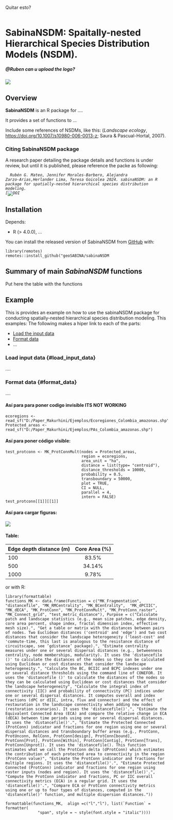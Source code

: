 

<!-- Esto es para comentarios -->

Quitar esto?
```{r, include = FALSE} knitr::opts_chunk$set(collapse = TRUE,comment = "#>",fig.path = "man/figures/README-",out.width = "60%"  message=FALSE, warning=FALSE)
```


# SabinaNSDM: Spaitally-nested Hierarchical Species Distribution Models (NSDM).

##### @Ruben can u upload the logo?
![](directory/logo.png)


## Overview

<strong>SabinaNSDM</strong> is an R package for ....

It provides a set of functions to ...

Include some references of NSDMs, like this: (*Landscape ecology*, <https://doi.org/10.1007/s10980-006-0013-z>; Saura
& Pascual-Hortal, 2007).


### Citing SabinaNSDM package

A research paper detailing the package details and functions is under review, but until it is
published, please reference the packe as following:

<code> <i> Rubén G. Mateo, Jennifer Morales-Barbero, Alejandra Zarzo-Arias,Herlander Lima, Teresa Goicolea 2024. sabinaNSDM: an R package for spatially-nested hierarchical species distribution modeling.
[![DOI](https://zenodo.org/...)
</code> </i>

## Installation

Depends: 
-   R (\> 4.0.0), ...


You can install the released version of SabinaNSDM from
[GitHub](https://github.com) with:

```{r echo=TRUE, eval=FALSE}
library(remotes)
remotes::install_github("geoSABINA/sabinaNSDM
```


## Summary of main *SabinaNSDM* functions

Put here the table with the functions


## Example

This is provides an example on how to use the sabinaNSDM package for conducting spatially-nested hierarchical species distribution modeling. This examples:
The following makes a hiper link to each of the parts:
-   [Load the input data](#load_input_data)
-   [Format data](#format_data)
-   ...

### Load input data {#load_input_data}

....

### Format data {#format_data}

....



#### Así para para poner codigo invisible ITS NOT WORKING
```{r echo=FALSE, eval=FALSE}
ecoregions <- read_sf("D:/Paper_Makurhini/Ejemplos/Ecoregiones_Colombia_amazonas.shp")
Protected_areas <- read_sf("D:/Paper_Makurhini/Ejemplos/PAs_Colombia_amazonas.shp")
```

#### Así para poner código visible:
```{r eval = FALSE}
test_protconn <- MK_ProtConnMult(nodes = Protected_areas, 
                                 region = ecoregions,
                                 area_unit = "ha",
                                 distance = list(type= "centroid"),
                                 distance_thresholds = 10000,
                                 probability = 0.5, 
                                 transboundary = 50000,
                                 plot = TRUE, 
                                 CI = NULL, 
                                 parallel = 4, 
                                 intern = FALSE)
test_protconn[[1]][[1]]
```



#### Así para cargar figuras:

![](man/figures/table_protconn.png)

#### Table:

| Edge depth distance (m) | Core Area (%) |
|-------------------------|:-------------:|
| 100                     |     83.5%     |
| 500                     |    34.14%     |
| 1000                    |     9.78%     |

or with R:

```{r echo=FALSE}
library(formattable)
functions_MK <- data.frame(Function = c("MK_Fragmentation", "distancefile", "MK_RMCentrality", "MK_BCentrality",  "MK_dPCIIC", "MK_dECA", "MK_ProtConn", "MK_ProtConnMult", "MK_ProtConn_raster", "MK_Connect_grid", "test_metric_distance"), Purpose = c("Calculate patch and landscape statistics (e.g., mean size patches, edge density, core area percent, shape index, fractal dimension index, effective mesh size).", "Get a table or matrix with the distances between pairs of nodes. Two Euclidean distances ('centroid' and 'edge') and two cost distances that consider the landscape heterogeneity ('least-cost' and 'commute-time, this last is analogous to the resistance distance of circuitscape, see ’gdistance’ package).", "Estimate centrality measures under one or several dispersal distances (e.g., betweenness centrality, node memberships, modularity). It uses the 'distancefile ()' to calculate the distances of the nodes so they can be calculated using Euclidean or cost distances that consider the landscape heterogeneity.", "Calculate the BC, BCIIC and BCPC indexes under one or several distance thresholds using the command line of CONEFOR. It uses the 'distancefile ()' to calculate the distances of the nodes so they can be calculated using Euclidean or cost distances that consider the landscape heterogeneity", "Calculate the integral index of connectivity (IIC) and probability of connectivity (PC) indices under one or several dispersal distances. It computes overall and index fractions (dPC or dIIC, intra, flux and connector) and the effect of restauration in the landscape connectivity when adding new nodes (restoration scenarios). It uses the 'distancefile()'.", "Estimate the Equivalent Connected Area (ECA) and compare the relative change in ECA (dECA) between time periods using one or several dispersal distances. It uses the 'distancefile()'.", "Estimate the Protected Connected (ProtConn) indicator and fractions for one region using one or several dispersal distances and transboundary buffer areas (e.g., ProtConn, ProtUnconn, RelConn, ProtConn[design], ProtConn[bound], ProtConn[Prot], ProtConn[Within], ProtConn[Contig], ProtConn[Trans], ProtConn[Unprot]). It uses the 'distancefile(). This function estimates what we call the ProtConn delta (dProtConn) which estimates the contribution of each protected area to connectivity in the region (ProtConn value)", "Estimate the ProtConn indicator and fractions for multiple regions. It uses the 'distancefile()'.", "Estimate Protected Connected (ProtConn) indicator and fractions for one region using raster inputs (nodes and region). It uses the 'distancefile()'.", "Compute the ProtConn indicator and fractions, PC or IIC overall connectivity metrics (ECA) in a regular grid. It uses the 'distancefile()'.", "Compare ECA or ProtConn connectivity metrics using one or up to four types of distances, computed in the 'distancefile()' function, and multiple dispersion distances."))

formattable(functions_MK,  align =c("l","l"), list(`Function` = formatter(
              "span", style = ~ style(font.style = "italic"))))

```
